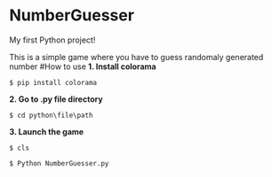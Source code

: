 # NumberGuesser
My first Python project!

This is a simple game where you have to guess randomaly generated number
#How to use
**1. Install colorama**

`$ pip install colorama`

**2. Go to .py file directory**

`$ cd python\file\path`

**3. Launch the game**

`$ cls`

`$ Python NumberGuesser.py`
